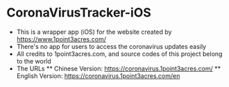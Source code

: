 # CoronaVirusTracker-iOS
* This is a wrapper app (iOS) for the website created by https://www.1point3acres.com/
* There's no app for users to access the coronavirus updates easily
* All credits to 1point3acres.com, and source codes of this project belong to the world
* The URLs
** Chinese Version: https://coronavirus.1point3acres.com/
** English Version: https://coronavirus.1point3acres.com/en
